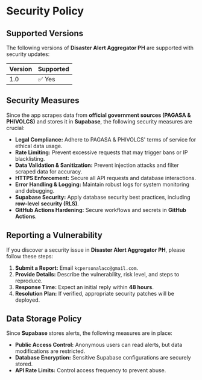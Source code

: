 # **Security Policy**

## **Supported Versions**
The following versions of **Disaster Alert Aggregator PH** are supported with security updates:

| Version | Supported |
| ------- | --------- |
| 1.0     | ✅ Yes |

## **Security Measures**
Since the app scrapes data from **official government sources (PAGASA & PHIVOLCS)** and stores it in **Supabase**, the following security measures are crucial:
- **Legal Compliance:** Adhere to PAGASA & PHIVOLCS' terms of service for ethical data usage.
- **Rate Limiting:** Prevent excessive requests that may trigger bans or IP blacklisting.
- **Data Validation & Sanitization:** Prevent injection attacks and filter scraped data for accuracy.
- **HTTPS Enforcement:** Secure all API requests and database interactions.
- **Error Handling & Logging:** Maintain robust logs for system monitoring and debugging.
- **Supabase Security:** Apply database security best practices, including **row-level security (RLS)**.
- **GitHub Actions Hardening:** Secure workflows and secrets in **GitHub Actions**.

## **Reporting a Vulnerability**
If you discover a security issue in **Disaster Alert Aggregator PH**, please follow these steps:
1. **Submit a Report:** Email `kcpersonalacc@gmail.com`.
2. **Provide Details:** Describe the vulnerability, risk level, and steps to reproduce.
3. **Response Time:** Expect an initial reply within **48 hours**.
4. **Resolution Plan:** If verified, appropriate security patches will be deployed.

## **Data Storage Policy**
Since **Supabase** stores alerts, the following measures are in place:
- **Public Access Control:** Anonymous users can read alerts, but data modifications are restricted.
- **Database Encryption:** Sensitive Supabase configurations are securely stored.
- **API Rate Limits:** Control access frequency to prevent abuse.
